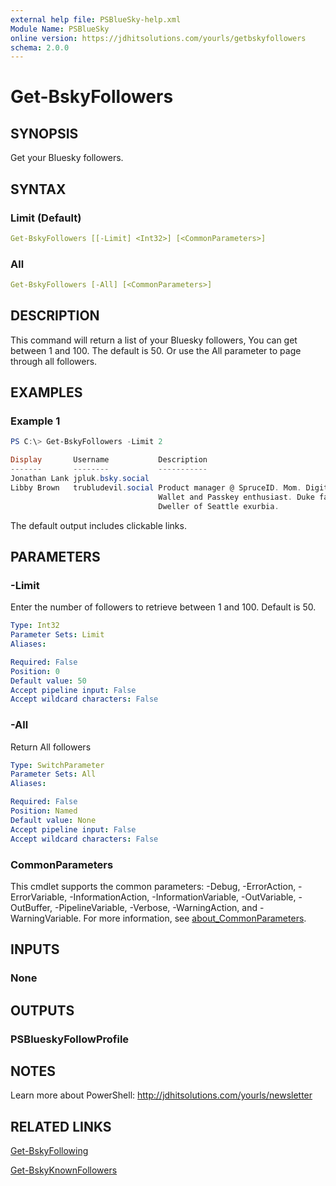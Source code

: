 ```yaml
---
external help file: PSBlueSky-help.xml
Module Name: PSBlueSky
online version: https://jdhitsolutions.com/yourls/getbskyfollowers
schema: 2.0.0
---
```


# Get-BskyFollowers

## SYNOPSIS

Get your Bluesky followers.

## SYNTAX

### Limit (Default)

```yaml
Get-BskyFollowers [[-Limit] <Int32>] [<CommonParameters>]
```

### All

```yaml
Get-BskyFollowers [-All] [<CommonParameters>]
```

## DESCRIPTION

This command will return a list of your Bluesky followers, You can get between 1 and 100. The default is 50. Or use the All parameter to page through all followers.

## EXAMPLES

### Example 1

```powershell
PS C:\> Get-BskyFollowers -Limit 2

Display       Username           Description
-------       --------           -----------
Jonathan Lank jpluk.bsky.social
Libby Brown   trubludevil.social Product manager @ SpruceID. Mom. Digital
                                 Wallet and Passkey enthusiast. Duke fan.
                                 Dweller of Seattle exurbia.
```

The default output includes clickable links.

## PARAMETERS

### -Limit

Enter the number of followers to retrieve between 1 and 100.
Default is 50.

```yaml
Type: Int32
Parameter Sets: Limit
Aliases:

Required: False
Position: 0
Default value: 50
Accept pipeline input: False
Accept wildcard characters: False
```

### -All

Return All followers

```yaml
Type: SwitchParameter
Parameter Sets: All
Aliases:

Required: False
Position: Named
Default value: None
Accept pipeline input: False
Accept wildcard characters: False
```

### CommonParameters

This cmdlet supports the common parameters: -Debug, -ErrorAction, -ErrorVariable, -InformationAction, -InformationVariable, -OutVariable, -OutBuffer, -PipelineVariable, -Verbose, -WarningAction, and -WarningVariable. For more information, see [about_CommonParameters](http://go.microsoft.com/fwlink/?LinkID=113216).

## INPUTS

### None

## OUTPUTS

### PSBlueskyFollowProfile

## NOTES

Learn more about PowerShell: http://jdhitsolutions.com/yourls/newsletter

## RELATED LINKS

[Get-BskyFollowing](Get-BskyFollowing.md)

[Get-BskyKnownFollowers](Get-BskyKnownFollowers.md)
